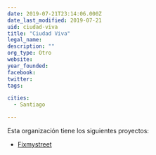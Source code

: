 ```yaml
---
date: 2019-07-21T23:14:06.000Z
date_last_modified: 2019-07-21
uid: ciudad-viva
title: "Ciudad Viva"
legal_name: 
description: ""
org_type: Otro
website: 
year_founded: 
facebook: 
twitter: 
tags:

cities: 
  - Santiago

---
```


Esta organización tiene los siguientes proyectos:

- [Fixmystreet](/proyectos/fixmystreet)
